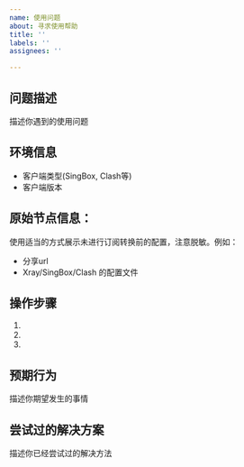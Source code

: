 ```yaml
---
name: 使用问题
about: 寻求使用帮助
title: ''
labels: ''
assignees: ''

---
```


## 问题描述
描述你遇到的使用问题

## 环境信息
- 客户端类型(SingBox, Clash等)
- 客户端版本

## 原始节点信息：
使用适当的方式展示未进行订阅转换前的配置，注意脱敏。例如：
- 分享url
- Xray/SingBox/Clash 的配置文件

## 操作步骤
1.
2.
3.

## 预期行为
描述你期望发生的事情

## 尝试过的解决方案
描述你已经尝试过的解决方法
